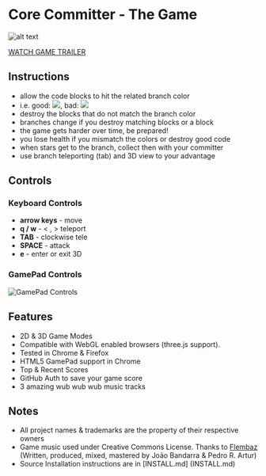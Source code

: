 # Core Committer - The Game

![alt text](http://committer.meteor.com/img/poster.png "The Core Committer")

[WATCH GAME TRAILER](http://www.youtube.com/watch?v=BDPUvtY8Lr0 "Core Committer Game Trailer")


## Instructions
* allow the code blocks to hit the related branch color
* i.e. good: ![](http://committer.meteor.com/img/tutorial-good.png), bad: ![](http://committer.meteor.com/img/tutorial-bad.png)
* destroy the blocks that do not match the branch color
* branches change if you destroy matching blocks or a  block
* the game gets harder over time, be prepared!
* you lose health if you mismatch the colors or destroy good code
* when stars  get to the branch, collect then with your committer
* use branch teleporting (tab) and 3D view to your advantage


## Controls

### Keyboard Controls

* __arrow keys__ - move
* __q / w__ - < , > teleport
* __TAB__ - clockwise tele
* __SPACE__ - attack
* __e__ - enter or exit 3D


### GamePad Controls
![](http://committer.meteor.com/img/gamepad-map.png "GamePad Controls")


## Features

* 2D & 3D Game Modes
* Compatible with WebGL enabled browsers (three.js support).
* Tested in Chrome & Firefox
* HTML5 GamePad support in Chrome
* Top & Recent Scores
* GitHub Auth to save your game score
* 3 amazing wub wub wub music tracks

## Notes

* All project names & trademarks are the property of their respective owners
* Game music used under Creative Commons License.
Thanks to [Flembaz](http://soundcloud.com/flembaz/sets/indigo/) (Written, produced, mixed, mastered by João Bandarra & Pedro R. Artur)
* Source Installation instructions are in [INSTALL.md] (INSTALL.md)
